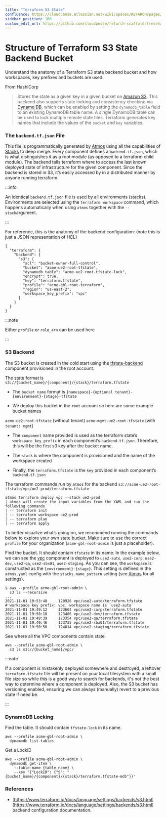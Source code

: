 ```yaml
---
title: "Terraform S3 State"
confluence: https://cloudposse.atlassian.net/wiki/spaces/REFARCH/pages/1191641221/Structure+of+Terraform+S3+State+Backend+Bucket
sidebar_position: 100
custom_edit_url: https://github.com/cloudposse/refarch-scaffold/tree/main/docs/docs/reference/structure-of-terraform-s3-state-backend-bucket.md
---
```


# Structure of Terraform S3 State Backend Bucket

Understand the anatomy of a Terraform S3 state backend bucket and how workspaces, key prefixes and buckets are used.

From HashiCorp

> Stores the state as a given key in a given bucket on [Amazon S3](https://aws.amazon.com/s3/). This backend also
> supports state locking and consistency checking via [Dynamo DB](https://aws.amazon.com/dynamodb/), which can be
> enabled by setting the `dynamodb_table` field to an existing DynamoDB table name. A single DynamoDB table can be used
> to lock multiple remote state files. Terraform generates key names that include the values of the `bucket` and `key`
> variables.

### The `backend.tf.json` File

This file is programmatically generated by [Atmos](/fundamentals/atmos) using all the capabilities of
[Stacks](/fundamentals/stacks) to deep merge. Every component defines a `backend.tf.json`, which is what distinguishes
it as a root module (as opposed to a terraform child module). The backend tells terraform where to access the last known
deployed state of infrastructure for the given component. Since the backend is stored in S3, it’s easily accessed by in
a distributed manner by anyone running terraform.

:::info

An identical `backend.tf.json` file is used by all environments (stacks). Environments are selected using the
`terraform workspace` command, which happens automatically when using `atmos` together with the `--stack`argument.

:::

For reference, this is the anatomy of the backend configuration: (note this is just a JSON representation of HCL)

```
{
  "terraform": {
    "backend": {
      "s3": {
        "acl": "bucket-owner-full-control",
        "bucket": "acme-ue2-root-tfstate",
        "dynamodb_table": "acme-ue2-root-tfstate-lock",
        "encrypt": true,
        "key": "terraform.tfstate",
        "profile": "acme-gbl-root-terraform",
        "region": "us-east-2",
        "workspace_key_prefix": "vpc"
      }
    }
  }
}
```

:::note

Either `profile` or `role_arn` can be used here

:::

### S3 Backend

The S3 bucket is created in the cold start using the [tfstate-backend](/components/library/aws/tfstate-backend/)
component provisioned in the root account.

The state format is `s3://{bucket_name}/{component}/{stack}/terraform.tfstate`

- The `bucket name` format is `{namespace}-{optional tenant}-{environment}-{stage}-tfstate`

- We deploy this bucket in the `root` account so here are some example bucket names

`acme-ue2-root-tfstate` (without tenant) `acme-mgmt-ue2-root-tfstate` (with `tenant: mgmt`)

- The `component` name provided is used as the terraform state’s `workspace_key_prefix` in each component’s
  `backend.tf.json`. Therefore, this will be the first s3 key after the bucket name.

- The `stack` is where the component is provisioned and the name of the workspace created

- Finally, the `terraform.tfstate` is the `key` provided in each component’s `backend.tf.json`

The terraform commands run by `atmos` for the backend `s3://acme-ue2-root-tfstate/vpc/ue2-prod/terraform.tfstate`

```
atmos terraform deploy vpc --stack ue2-prod
| atmos will create the input variables from the YAML and run the following commands
| -- terraform init
| -- terraform workspace ue2-prod
| -- terraform plan
| -- terraform apply
```

To better visualize what’s going on, we recommend running the commands below to explore your own state bucket. Make sure
to use the correct `profile` for your organization (`acme-gbl-root-admin` is just a placeholder).

Find the bucket. It should contain `tfstate` in its name. In the example below, we can see the
[vpc](/components/library/aws/vpc/) component is deployed to `use2-auto`, `use2-corp`, `use2-dev`, `use2-qa`,
`use2-sbx01`, `use2-staging`. As you can see, the `workspace` is constructed as the `{environment}-{stage}`. This
setting is defined in the `atmos.yaml` config with the `stacks.name_pattern` setting (see [Atmos](/fundamentals/atmos)
for all settings).

```
$ aws --profile acme-gbl-root-admin \
  s3 ls --recursive
...
2021-11-01 19:53:48     120926 vpc/use2-auto/terraform.tfstate        # workspace key prefix: vpc, workspace name is `use2-auto`
2021-11-01 19:49:12     123604 vpc/use2-corp/terraform.tfstate
2021-11-01 19:50:18     123486 vpc/use2-dev/terraform.tfstate
2021-11-01 19:48:39     123354 vpc/use2-qa/terraform.tfstate
2021-11-01 19:49:46     123735 vpc/use2-sbx01/terraform.tfstate
2021-11-01 19:50:50     124014 vpc/use2-staging/terraform.tfstate
```

See where all the VPC components contain state

```
aws --profile acme-gbl-root-admin \
  s3 ls s3://{bucket_name}/vpc/
```

:::note

If a component is mistakenly deployed somewhere and destroyed, a leftover `terraform.tfstate` file will be
present on your local filesystem with a small file size so while this is a good way to search for backends, it's not the
best way to determine where a component is deployed. Also, the S3 bucket has versioning enabled, ensuring we can always
(manually) revert to a previous state if need be.

:::

### DynamoDB Locking

Find the table. It should contain `tfstate-lock` in its name.

```
aws --profile acme-gbl-root-admin \
  dynamodb list-tables
```

Get a LockID

```
aws --profile acme-gbl-root-admin \
  dynamodb get-item \
    --table-name {table_name} \
    --key '{"LockID": {"S": "{bucket_name}/{component}/{stack}/terraform.tfstate-md5"}}'
```

### References

- [https://www.terraform.io/docs/language/settings/backends/s3.html](https://www.terraform.io/docs/language/settings/backends/s3.html)
  backend configuration documentation.
